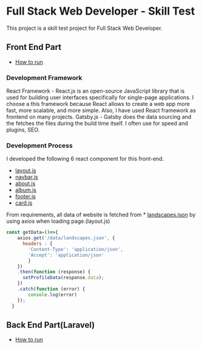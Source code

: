 # Full Stack Web Developer - Skill Test
This project is a skill test project for Full Stack Web Developer.

## Front End Part
* [How to run](front-end/README.md)
### Development Framework
React Framework - React.js is an open-source JavaScript library that is used for building user interfaces specifically for single-page applications.
I choose a this framework because React allows to create a web app more fast, more scalable, and more simple. Also, I have used React framework as frontend on many projects.
Gatsby.js - Gatsby does the data sourcing and the fetches the files during the build time itself. I often use for speed and plugins, SEO.

### Development Process
I developed the following 6 react component for this front-end.
* [layout.js](front-end/src/components/layout.js)
* [navbar.js](front-end/src/components/navbar.js)
* [about.js](front-end/src/components/about.js)
* [album.js](front-end/src/components/album.js)
* [footer.js](front-end/src/components/footer.js)
* [card.js](front-end/src/components/atoms/card.js)

From requirements, all data of website is fetched from * [landscapes.json](front-end/static/data/landscapes.json) by using axios when loading page.(layout.js)
```javascript
const getData=()=>{
    axios.get('/data/landscapes.json', {
      headers : {
        'Content-Type': 'application/json',
        'Accept': 'application/json'
        }
    })
    .then(function (response) {
      setProfileData(response.data);
    })
    .catch(function (error) {
        console.log(error)
    });
  }
```

## Back End Part(Laravel)
* [How to run](back-end/README.md)
